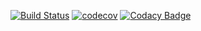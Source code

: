 [![Build Status](https://travis-ci.org/ArtemVoitenko/STP_L5_Serialization.svg?branch=master)](https://travis-ci.org/ArtemVoitenko/STP_L5_Serialization)
[![codecov](https://codecov.io/gh/ArtemVoitenko/STP_L5_Serialization/branch/master/graph/badge.svg)](https://codecov.io/gh/ArtemVoitenko/STP_L5_Serialization)
[![Codacy Badge](https://api.codacy.com/project/badge/Grade/e5df429aa3cf49188df982c25a21a6c6)](https://www.codacy.com/app/ArtemVoitenko/STP_L5_Serialization?utm_source=github.com&amp;utm_medium=referral&amp;utm_content=ArtemVoitenko/STP_L5_Serialization&amp;utm_campaign=Badge_Grade)